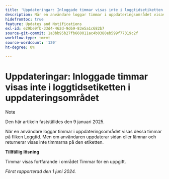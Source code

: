 ```yaml
---
title: 'Uppdateringar: Inloggade timmar visas inte i loggtidsetiketten i uppdateringsområdet'
description: När en användare loggar timmar i uppdateringsområdet visas dessa timmar på fliken Loggtid. Men om användaren uppdaterar sidan eller lämnar och returnerar visas inte timmarna på den etiketten.
hidefromtoc: true
feature: Updates and Notifications
exl-id: e29be9fb-33d4-462d-9d69-83e5a1c682b7
source-git-commit: 1a3bb95b27fb660011ac4b0380eb599f77319c2f
workflow-type: tm+mt
source-wordcount: '120'
ht-degree: 0%

---
```


# Uppdateringar: Inloggade timmar visas inte i loggtidsetiketten i uppdateringsområdet

>[!NOTE]
>
>Den här artikeln fastställdes den 9 januari 2025.

När en användare loggar timmar i uppdateringsområdet visas dessa timmar på fliken Loggtid. Men om användaren uppdaterar sidan eller lämnar och returnerar visas inte timmarna på den etiketten.

**Tillfällig lösning**

Timmar visas fortfarande i området Timmar för en uppgift.

_Först rapporterad den 1 juni 2024._
